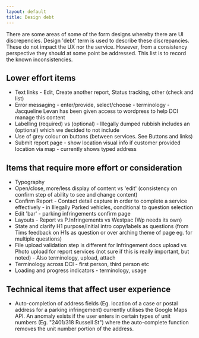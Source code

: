 ```yaml
---
layout: default
title: Design debt
---
```


There are some areas of some of the form designs whereby there are UI discrepencies. Design 'debt' term is used to describe these discrepancies.
These do not impact the UX nor the service. However, from a consistency perspective they should at some point be addressed.
This list is to record the known inconsistencies.

## Lower effort items

- Text links - Edit, Create another report, Status tracking, other (check and list)
- Error messaging - enter/provide, select/choose - terminology - Jacqueline Levan has been given access to wordpress to help DCI manage this content
- Labelling (required) vs (optional) - Illegally dumped rubbish includes an (optional) which we decided to not include
- Use of grey colour on buttons (between services. See Buttons and links)
- Submit report page - show location visual info if customer provided location via map - currently shows typed address

## Items that require more effort or consideration

- Typography
- Open/close, more/less display of content vs 'edit' (consistency on confirm step of ability to see and change content)
- Confirm Report - Contact detail capture in order to complete a service effectively - in Illegally Parked vehicles, conditional to question selection
- Edit 'bar' - parking infringements confirm page
- Layouts - Report vs P.Infringements vs Westpac (Wp needs its own)
- State and clarify H1 purpose/Initial intro copy/labels as questions (from Tims feedback on H1s as question or over arching theme of page eg. for multiple questions)
- File upload validation step is different for Infringement docs upload vs Photo upload for report services (not sure if this is really important, but noted) - Also terminology, upload, attach
- Terminology across DCI - first person, third person etc
- Loading and progress indicators - terminology, usage

## Technical items that affect user experience

- Auto-completion of address fields (Eg. location of a case or postal address for a parking infringement) currently utilises the Google Maps API. An anomaly exists if the user enters in certain types of unit numbers (Eg. "2401/318 Russell St") where the auto-complete function removes the unit number portion of the address.
